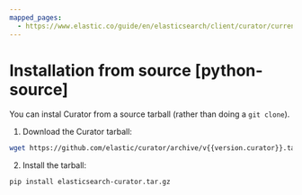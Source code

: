 ```yaml
---
mapped_pages:
  - https://www.elastic.co/guide/en/elasticsearch/client/curator/current/python-source.html
---
```


# Installation from source [python-source]

You can instal Curator from a source tarball (rather than doing a `git clone`).


1. Download the Curator tarball:
```sh subs=true
wget https://github.com/elastic/curator/archive/v{{version.curator}}.tar.gz -O elasticsearch-curator.tar.gz
```
2. Install the tarball:
```sh
pip install elasticsearch-curator.tar.gz
```

 

